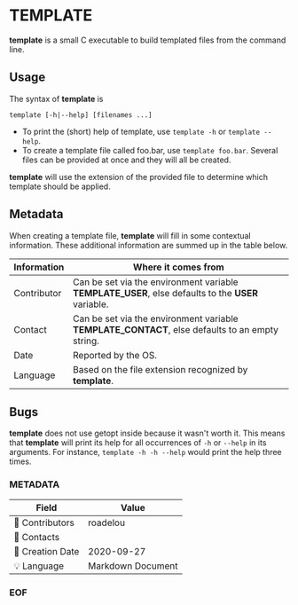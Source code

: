 # TEMPLATE

__template__ is a small C executable to build templated files from the command line.

## Usage

The syntax of __template__ is

```
template [-h|--help] [filenames ...]
```

- To print the (short) help of template, use `template -h` or `template --help`.
- To create a template file called foo.bar, use `template foo.bar`. Several files can be provided at once and they will all be created.

__template__ will use the extension of the provided file to determine which template should be applied.

## Metadata

When creating a template file, __template__ will fill in some contextual information. These additional information are summed up in the table below.

Information | Where it comes from
----------- | -------------------
Contributor | Can be set via the environment variable __TEMPLATE\_USER__, else defaults to the __USER__ variable.
Contact | Can be set via the environment variable __TEMPLATE\_CONTACT__, else defaults to an empty string.
Date | Reported by the OS.
Language | Based on the file extension recognized by __template__.

## Bugs

__template__ does not use getopt inside because it wasn't worth it. This means that __template__ will print its help for all occurrences of `-h` or `--help` in its arguments. For instance, `template -h -h --help` would print the help three times.

### METADATA

Field | Value
--- | ---
:pencil: Contributors | roadelou
:email: Contacts |
:date: Creation Date | 2020-09-27
:bulb: Language | Markdown Document

### EOF
